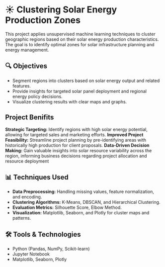 # ☀️ Clustering Solar Energy Production Zones

This project applies unsupervised machine learning techniques to cluster geographic regions based on their solar energy production characteristics. The goal is to identify optimal zones for solar infrastructure planning and energy management.

## 🔍 Objectives
- Segment regions into clusters based on solar energy output and related features.
- Provide insights for targeted solar panel deployment and regional energy policy decisions.
- Visualize clustering results with clear maps and graphs.

## Project Benifits
**Strategic Targeting:** Identify regions with high solar energy potential, allowing for targeted sales and marketing efforts.
**Improved Project Feasibility:** Streamline project planning by pre-identifying areas with historically high production for client proposals.
**Data-Driven Decision Making:** Gain valuable insights into solar resource variability across the region, informing business decisions regarding project allocation and resource deployment

## 📊 Techniques Used
- **Data Preprocessing:** Handling missing values, feature normalization, and encoding.
- **Clustering Algorithms:** K-Means, DBSCAN, and Hierarchical Clustering.
- **Evaluation Metrics:** Silhouette Score, Elbow Method.
- **Visualization:** Matplotlib, Seaborn, and Plotly for cluster maps and patterns.

## 🛠️ Tools & Technologies
- Python (Pandas, NumPy, Scikit-learn)
- Jupyter Notebook
- Matplotlib, Seaborn, Plotly
  


